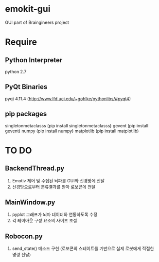 # emokit-gui
GUI part of Braingineers project

# Require

## Python Interpreter
python 2.7

## PyQt Binaries
pyqt 4.11.4 (http://www.lfd.uci.edu/~gohlke/pythonlibs/#pyqt4)

## pip packages
singletonmetaclasss (pip install singletonmetaclasss)
gevent (pip install gevent)
numpy (pip install numpy)
matplotlib (pip install matplotlib)


# TO DO

## BackendThread.py
1. Emotiv 제어 및 수집된 뇌파를 GUI와 신경망에 전달
2. 신경망으로부터 분류결과를 받아 로보콘에 전달

## MainWindow.py
1. pyplot 그래프가 뇌파 데이터와 연동하도록 수정
2. 각 레이아웃 구성 요소의 사이즈 조절

## Robocon.py
1. send_state() 메소드 구현 (로보콘의 스테이트를 기반으로 실제 로봇에게 적절한 명령 전달)
